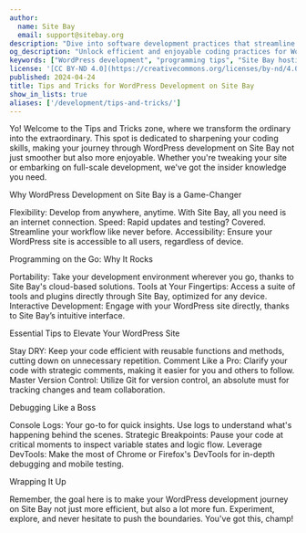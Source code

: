 ```yaml
---
author:
  name: Site Bay
  email: support@sitebay.org
description: "Dive into software development practices that streamline your coding process, making development on WordPress sites hosted on Site Bay not just efficient but enjoyable."
og_description: "Unlock efficient and enjoyable coding practices for WordPress development on Site Bay, tailored for both mobile and traditional environments."
keywords: ["WordPress development", "programming tips", "Site Bay hosting"]
license: '[CC BY-ND 4.0](https://creativecommons.org/licenses/by-nd/4.0)'
published: 2024-04-24
title: Tips and Tricks for WordPress Development on Site Bay
show_in_lists: true
aliases: ['/development/tips-and-tricks/']
---
```


Yo! Welcome to the Tips and Tricks zone, where we transform the ordinary into the extraordinary. This spot is dedicated to sharpening your coding skills, making your journey through WordPress development on Site Bay not just smoother but also more enjoyable. Whether you're tweaking your site or embarking on full-scale development, we've got the insider knowledge you need.

Why WordPress Development on Site Bay is a Game-Changer

Flexibility: Develop from anywhere, anytime. With Site Bay, all you need is an internet connection.
Speed: Rapid updates and testing? Covered. Streamline your workflow like never before.
Accessibility: Ensure your WordPress site is accessible to all users, regardless of device.

Programming on the Go: Why It Rocks

Portability: Take your development environment wherever you go, thanks to Site Bay's cloud-based solutions.
Tools at Your Fingertips: Access a suite of tools and plugins directly through Site Bay, optimized for any device.
Interactive Development: Engage with your WordPress site directly, thanks to Site Bay’s intuitive interface.

Essential Tips to Elevate Your WordPress Site

Stay DRY: Keep your code efficient with reusable functions and methods, cutting down on unnecessary repetition.
Comment Like a Pro: Clarify your code with strategic comments, making it easier for you and others to follow.
Master Version Control: Utilize Git for version control, an absolute must for tracking changes and team collaboration.

Debugging Like a Boss

Console Logs: Your go-to for quick insights. Use logs to understand what's happening behind the scenes.
Strategic Breakpoints: Pause your code at critical moments to inspect variable states and logic flow.
Leverage DevTools: Make the most of Chrome or Firefox's DevTools for in-depth debugging and mobile testing.

Wrapping It Up

Remember, the goal here is to make your WordPress development journey on Site Bay not just more efficient, but also a lot more fun. Experiment, explore, and never hesitate to push the boundaries. You've got this, champ!
